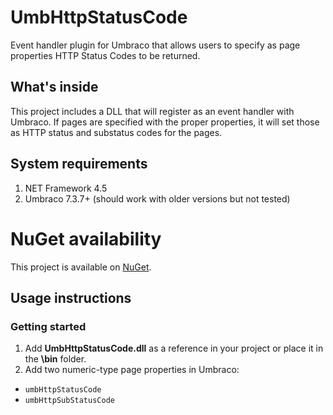 # UmbHttpStatusCode
Event handler plugin for Umbraco that allows users to specify as page properties HTTP Status Codes to be returned.

## What's inside
This project includes a DLL that will register as an event handler with Umbraco. If pages are specified with the proper properties, it will set those as HTTP status and substatus codes for the pages.

## System requirements
1. NET Framework 4.5
2. Umbraco 7.3.7+ (should work with older versions but not tested)

# NuGet availability
This project is available on [NuGet](https://www.nuget.org/packages/UmbHttpStatusCode/).

## Usage instructions
### Getting started
1. Add **UmbHttpStatusCode.dll** as a reference in your project or place it in the **\bin** folder.
2. Add two numeric-type page properties in Umbraco:
  - `umbHttpStatusCode`
  - `umbHttpSubStatusCode`
